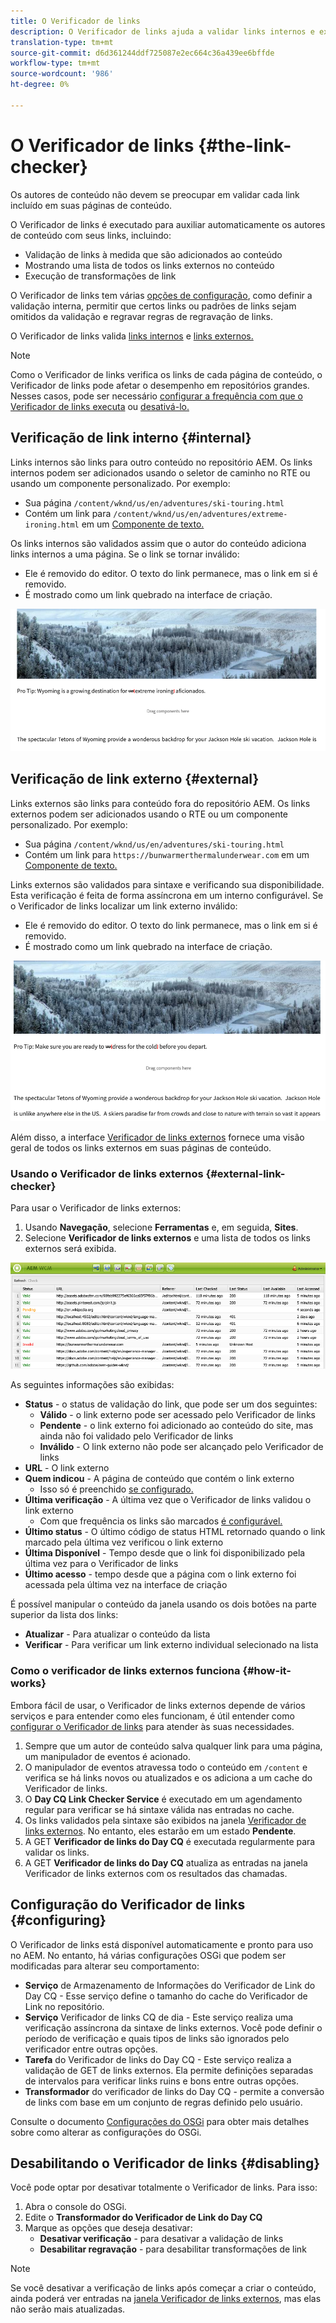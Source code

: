 ```yaml
---
title: O Verificador de links
description: O Verificador de links ajuda a validar links internos e externos e permite a regravação de links.
translation-type: tm+mt
source-git-commit: d6d361244ddf725087e2ec664c36a439ee6bffde
workflow-type: tm+mt
source-wordcount: '986'
ht-degree: 0%

---
```



# O Verificador de links {#the-link-checker}

Os autores de conteúdo não devem se preocupar em validar cada link incluído em suas páginas de conteúdo.

O Verificador de links é executado para auxiliar automaticamente os autores de conteúdo com seus links, incluindo:

* Validação de links à medida que são adicionados ao conteúdo
* Mostrando uma lista de todos os links externos no conteúdo
* Execução de transformações de link

O Verificador de links tem várias [opções de configuração](#configuring), como definir a validação interna, permitir que certos links ou padrões de links sejam omitidos da validação e regravar regras de regravação de links.

O Verificador de links valida [links internos](#internal) e [links externos.](#external)

>[!NOTE]
>
>Como o Verificador de links verifica os links de cada página de conteúdo, o Verificador de links pode afetar o desempenho em repositórios grandes. Nesses casos, pode ser necessário [configurar a frequência com que o Verificador de links executa](#configuring) ou [desativá-lo.](#disabling)

## Verificação de link interno {#internal}

Links internos são links para outro conteúdo no repositório AEM. Os links internos podem ser adicionados usando o seletor de caminho no RTE ou usando um componente personalizado. Por exemplo:

* Sua página `/content/wknd/us/en/adventures/ski-touring.html`
* Contém um link para `/content/wknd/us/en/adventures/extreme-ironing.html` em um [Componente de texto.](https://experienceleague.adobe.com/docs/experience-manager-core-components/using/components/text.html)

Os links internos são validados assim que o autor do conteúdo adiciona links internos a uma página. Se o link se tornar inválido:

* Ele é removido do editor. O texto do link permanece, mas o link em si é removido.
* É mostrado como um link quebrado na interface de criação.

![Link interno quebrado ao criar uma página](assets/link-checker-invalid-link-internal.png)

## Verificação de link externo {#external}

Links externos são links para conteúdo fora do repositório AEM. Os links externos podem ser adicionados usando o RTE ou um componente personalizado. Por exemplo:

* Sua página `/content/wknd/us/en/adventures/ski-touring.html`
* Contém um link para `https://bunwarmerthermalunderwear.com` em um [Componente de texto.](https://experienceleague.adobe.com/docs/experience-manager-core-components/using/components/text.html)

Links externos são validados para sintaxe e verificando sua disponibilidade. Esta verificação é feita de forma assíncrona em um interno configurável. Se o Verificador de links localizar um link externo inválido:

* Ele é removido do editor. O texto do link permanece, mas o link em si é removido.
* É mostrado como um link quebrado na interface de criação.

![Link interno quebrado ao criar uma página](assets/link-checker-invalid-link-external.png)

Além disso, a interface [Verificador de links externos](#external-link-checker) fornece uma visão geral de todos os links externos em suas páginas de conteúdo.

### Usando o Verificador de links externos {#external-link-checker}

Para usar o Verificador de links externos:

1. Usando **Navegação**, selecione **Ferramentas** e, em seguida, **Sites**.
1. Selecione **Verificador de links externos** e uma lista de todos os links externos será exibida.

![A janela Verificador de links externos](assets/external-link-checker.png)

As seguintes informações são exibidas:

* **Status**  - o status de validação do link, que pode ser um dos seguintes:
   * **Válido**  - o link externo pode ser acessado pelo Verificador de links
   * **Pendente**  - o link externo foi adicionado ao conteúdo do site, mas ainda não foi validado pelo Verificador de links
   * **Inválido**  - O link externo não pode ser alcançado pelo Verificador de links
* **URL**  - O link externo
* **Quem indicou**  - A página de conteúdo que contém o link externo
   * Isso só é preenchido [se configurado.](#configuring)
* **Última verificação**  - A última vez que o Verificador de links validou o link externo
   * Com que frequência os links são marcados [é configurável.](#configuring)
* **Último status**  - O último código de status HTML retornado quando o link marcado pela última vez verificou o link externo
* **Última Disponível**  - Tempo desde que o link foi disponibilizado pela última vez para o Verificador de links
* **Último acesso**  - tempo desde que a página com o link externo foi acessada pela última vez na interface de criação

É possível manipular o conteúdo da janela usando os dois botões na parte superior da lista dos links:

* **Atualizar**  - Para atualizar o conteúdo da lista
* **Verificar**  - Para verificar um link externo individual selecionado na lista

### Como o verificador de links externos funciona {#how-it-works}

Embora fácil de usar, o Verificador de links externos depende de vários serviços e para entender como eles funcionam, é útil entender como [configurar o Verificador de links](#configuring) para atender às suas necessidades.

1. Sempre que um autor de conteúdo salva qualquer link para uma página, um manipulador de eventos é acionado.
1. O manipulador de eventos atravessa todo o conteúdo em `/content` e verifica se há links novos ou atualizados e os adiciona a um cache do Verificador de links.
1. O **Day CQ Link Checker Service** é executado em um agendamento regular para verificar se há sintaxe válida nas entradas no cache.
1. Os links validados pela sintaxe são exibidos na janela [Verificador de links externos](#external-link-checker). No entanto, eles estarão em um estado **Pendente**.
1. A GET **Verificador de links do Day CQ** é executada regularmente para validar os links.
1. A GET **Verificador de links do Day CQ** atualiza as entradas na janela Verificador de links externos com os resultados das chamadas.

## Configuração do Verificador de links {#configuring}

O Verificador de links está disponível automaticamente e pronto para uso no AEM. No entanto, há várias configurações OSGi que podem ser modificadas para alterar seu comportamento:

* **Serviço**  de Armazenamento de Informações do Verificador de Link do Day CQ - Esse serviço define o tamanho do cache do Verificador de Link no repositório.
* **Serviço**  Verificador de links CQ de dia - Este serviço realiza uma verificação assíncrona da sintaxe de links externos. Você pode definir o período de verificação e quais tipos de links são ignorados pelo verificador entre outras opções.
* **Tarefa**  do Verificador de links do Day CQ - Este serviço realiza a validação de GET de links externos. Ela permite definições separadas de intervalos para verificar links ruins e bons entre outras opções.
* **Transformador**  do verificador de links do Day CQ - permite a conversão de links com base em um conjunto de regras definido pelo usuário.

Consulte o documento [Configurações do OSGi](/help/sites-deploying/osgi-configuration-settings.md) para obter mais detalhes sobre como alterar as configurações do OSGi.

## Desabilitando o Verificador de links {#disabling}

Você pode optar por desativar totalmente o Verificador de links. Para isso:

1. Abra o console do OSGi.
1. Edite o **Transformador do Verificador de Link do Day CQ**
1. Marque as opções que deseja desativar:
   * **Desativar verificação**  - para desativar a validação de links
   * **Desabilitar regravação**  - para desabilitar transformações de link

>[!NOTE]
>
>Se você desativar a verificação de links após começar a criar o conteúdo, ainda poderá ver entradas na [janela Verificador de links externos](#external-link-checker), mas elas não serão mais atualizadas.
